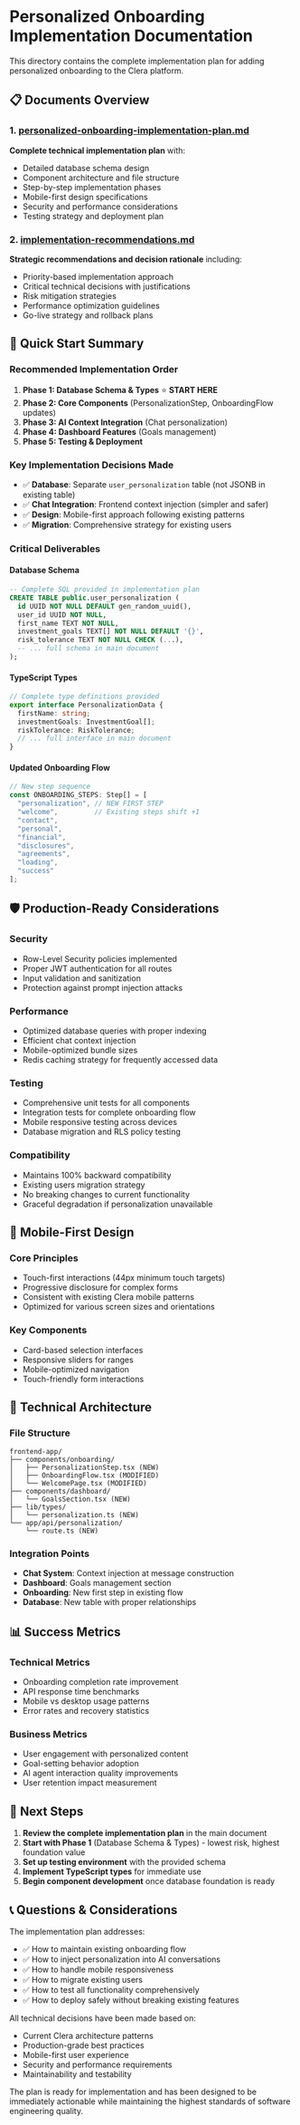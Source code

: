 # Personalized Onboarding Implementation Documentation

This directory contains the complete implementation plan for adding personalized onboarding to the Clera platform.

## 📋 Documents Overview

### 1. [personalized-onboarding-implementation-plan.md](./personalized-onboarding-implementation-plan.md)
**Complete technical implementation plan** with:
- Detailed database schema design
- Component architecture and file structure
- Step-by-step implementation phases
- Mobile-first design specifications
- Security and performance considerations
- Testing strategy and deployment plan

### 2. [implementation-recommendations.md](./implementation-recommendations.md)
**Strategic recommendations and decision rationale** including:
- Priority-based implementation approach
- Critical technical decisions with justifications
- Risk mitigation strategies
- Performance optimization guidelines
- Go-live strategy and rollback plans

## 🎯 Quick Start Summary

### Recommended Implementation Order
1. **Phase 1: Database Schema & Types** ⭐ **START HERE**
2. **Phase 2: Core Components** (PersonalizationStep, OnboardingFlow updates)
3. **Phase 3: AI Context Integration** (Chat personalization)
4. **Phase 4: Dashboard Features** (Goals management)
5. **Phase 5: Testing & Deployment**

### Key Implementation Decisions Made
- ✅ **Database**: Separate `user_personalization` table (not JSONB in existing table)
- ✅ **Chat Integration**: Frontend context injection (simpler and safer)
- ✅ **Design**: Mobile-first approach following existing patterns
- ✅ **Migration**: Comprehensive strategy for existing users

### Critical Deliverables

#### Database Schema
```sql
-- Complete SQL provided in implementation plan
CREATE TABLE public.user_personalization (
  id UUID NOT NULL DEFAULT gen_random_uuid(),
  user_id UUID NOT NULL,
  first_name TEXT NOT NULL,
  investment_goals TEXT[] NOT NULL DEFAULT '{}',
  risk_tolerance TEXT NOT NULL CHECK (...),
  -- ... full schema in main document
);
```

#### TypeScript Types
```typescript
// Complete type definitions provided
export interface PersonalizationData {
  firstName: string;
  investmentGoals: InvestmentGoal[];
  riskTolerance: RiskTolerance;
  // ... full interface in main document
}
```

#### Updated Onboarding Flow
```typescript
// New step sequence
const ONBOARDING_STEPS: Step[] = [
  "personalization", // NEW FIRST STEP
  "welcome",         // Existing steps shift +1
  "contact", 
  "personal",
  "financial",
  "disclosures",
  "agreements",
  "loading",
  "success"
];
```

## 🛡️ Production-Ready Considerations

### Security
- Row-Level Security policies implemented
- Proper JWT authentication for all routes
- Input validation and sanitization
- Protection against prompt injection attacks

### Performance
- Optimized database queries with proper indexing
- Efficient chat context injection
- Mobile-optimized bundle sizes
- Redis caching strategy for frequently accessed data

### Testing
- Comprehensive unit tests for all components
- Integration tests for complete onboarding flow
- Mobile responsive testing across devices
- Database migration and RLS policy testing

### Compatibility
- Maintains 100% backward compatibility
- Existing users migration strategy
- No breaking changes to current functionality
- Graceful degradation if personalization unavailable

## 📱 Mobile-First Design

### Core Principles
- Touch-first interactions (44px minimum touch targets)
- Progressive disclosure for complex forms
- Consistent with existing Clera mobile patterns
- Optimized for various screen sizes and orientations

### Key Components
- Card-based selection interfaces
- Responsive sliders for ranges
- Mobile-optimized navigation
- Touch-friendly form interactions

## 🔧 Technical Architecture

### File Structure
```
frontend-app/
├── components/onboarding/
│   ├── PersonalizationStep.tsx (NEW)
│   ├── OnboardingFlow.tsx (MODIFIED)
│   └── WelcomePage.tsx (MODIFIED)
├── components/dashboard/
│   └── GoalsSection.tsx (NEW)
├── lib/types/
│   └── personalization.ts (NEW)
└── app/api/personalization/
    └── route.ts (NEW)
```

### Integration Points
- **Chat System**: Context injection at message construction
- **Dashboard**: Goals management section
- **Onboarding**: New first step in existing flow
- **Database**: New table with proper relationships

## 📊 Success Metrics

### Technical Metrics
- Onboarding completion rate improvement
- API response time benchmarks
- Mobile vs desktop usage patterns
- Error rates and recovery statistics

### Business Metrics
- User engagement with personalized content
- Goal-setting behavior adoption
- AI agent interaction quality improvements
- User retention impact measurement

## 🚀 Next Steps

1. **Review the complete implementation plan** in the main document
2. **Start with Phase 1** (Database Schema & Types) - lowest risk, highest foundation value
3. **Set up testing environment** with the provided schema
4. **Implement TypeScript types** for immediate use
5. **Begin component development** once database foundation is ready

## 📞 Questions & Considerations

The implementation plan addresses:
- ✅ How to maintain existing onboarding flow
- ✅ How to inject personalization into AI conversations
- ✅ How to handle mobile responsiveness
- ✅ How to migrate existing users
- ✅ How to test all functionality comprehensively
- ✅ How to deploy safely without breaking existing features

All technical decisions have been made based on:
- Current Clera architecture patterns
- Production-grade best practices
- Mobile-first user experience
- Security and performance requirements
- Maintainability and testability

The plan is ready for implementation and has been designed to be immediately actionable while maintaining the highest standards of software engineering quality.
